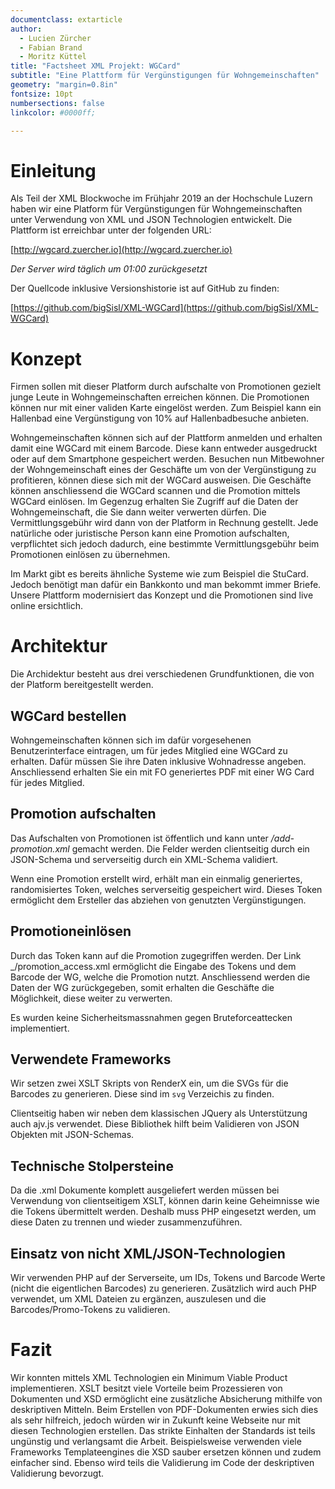 ```yaml
---
documentclass: extarticle
author:
  - Lucien Zürcher
  - Fabian Brand
  - Moritz Küttel
title: "Factsheet XML Projekt: WGCard"
subtitle: "Eine Plattform für Vergünstigungen für Wohngemeinschaften"
geometry: "margin=0.8in"
fontsize: 10pt
numbersections: false
linkcolor: #0000ff;

---
```


# Einleitung

Als Teil der XML Blockwoche im Frühjahr 2019 an der Hochschule Luzern haben wir eine Platform für Vergünstigungen für Wohngemeinschaften unter Verwendung von XML und JSON Technologien entwickelt. Die Plattform ist erreichbar unter der folgenden URL:

[http://wgcard.zuercher.io](http://wgcard.zuercher.io)

_Der Server wird täglich um 01:00 zurückgesetzt_

Der Quellcode inklusive Versionshistorie ist auf GitHub zu finden:

[https://github.com/bigSisl/XML-WGCard](https://github.com/bigSisl/XML-WGCard)

# Konzept

Firmen sollen mit dieser Platform durch aufschalte von Promotionen
gezielt junge Leute in Wohngemeinschaften erreichen können. Die Promotionen
können nur mit einer validen Karte eingelöst werden. Zum Beispiel kann
ein Hallenbad eine Vergünstigung von 10% auf Hallenbadbesuche anbieten.

Wohngemeinschaften können sich auf der Plattform anmelden und erhalten
damit eine WGCard mit einem Barcode. Diese kann entweder ausgedruckt
oder auf dem Smartphone gespeichert werden. Besuchen nun Mitbewohner
der Wohngemeinschaft eines der Geschäfte um von der Vergünstigung zu
profitieren, können diese sich mit der WGCard ausweisen. Die Geschäfte
können anschliessend die WGCard scannen und die Promotion mittels WGCard
einlösen. Im Gegenzug erhalten Sie Zugriff auf die Daten der
Wohngemeinschaft, die Sie dann weiter verwerten dürfen.
Die Vermittlungsgebühr wird dann von der Platform in Rechnung gestellt.
Jede natürliche oder juristische Person kann eine Promotion aufschalten,
verpflichtet sich jedoch dadurch, eine bestimmte Vermittlungsgebühr beim
Promotionen einlösen zu übernehmen.

Im Markt gibt es bereits ähnliche Systeme wie zum Beispiel die
StuCard. Jedoch benötigt man dafür ein Bankkonto und man bekommt immer
Briefe. Unsere Plattform modernisiert das Konzept und die Promotionen
sind live online ersichtlich.

# Architektur

Die Archidektur besteht aus drei verschiedenen Grundfunktionen, die
von der Platform bereitgestellt werden.

## WGCard bestellen

Wohngemeinschaften können sich im dafür vorgesehenen Benutzerinterface eintragen,
um für jedes Mitglied eine WGCard zu erhalten. Dafür müssen Sie ihre Daten
inklusive Wohnadresse angeben. Anschliessend erhalten Sie ein mit FO generiertes
PDF mit einer WG Card für jedes Mitglied.

## Promotion aufschalten

Das Aufschalten von Promotionen ist öffentlich und
kann unter _/add-promotion.xml_ gemacht werden. Die
Felder werden clientseitig durch ein JSON-Schema und
serverseitig durch ein XML-Schema validiert.

Wenn eine Promotion erstellt wird, erhält man ein einmalig generiertes,
randomisiertes Token, welches serverseitig gespeichert wird.
Dieses Token ermöglicht dem Ersteller das abziehen von genutzten Vergünstigungen.

## Promotioneinlösen

Durch das Token kann auf die Promotion zugegriffen werden.
Der Link _/promotion_access.xml ermöglicht die Eingabe des Tokens und dem
Barcode der WG, welche die Promotion nutzt. Anschliessend werden die
Daten der WG zurückgegeben, somit erhalten die Geschäfte die Möglichkeit, diese
weiter zu verwerten.

Es wurden keine Sicherheitsmassnahmen gegen Bruteforceattecken implementiert.

## Verwendete Frameworks

Wir setzen zwei XSLT Skripts von RenderX ein, um die SVGs für die Barcodes
zu generieren. Diese sind im `svg` Verzeichis zu finden.

Clientseitig haben wir neben dem klassischen JQuery als Unterstützung
auch ajv.js verwendet. Diese Bibliothek hilft beim Validieren von JSON
Objekten mit JSON-Schemas.


## Technische Stolpersteine

Da die .xml Dokumente komplett ausgeliefert werden müssen bei Verwendung von
clientseitigem XSLT, können darin keine Geheimnisse wie die Tokens übermittelt
werden. Deshalb muss PHP eingesetzt werden, um diese Daten zu trennen und wieder
zusammenzuführen.

## Einsatz von nicht XML/JSON-Technologien

Wir verwenden PHP auf der Serverseite, um IDs, Tokens und Barcode Werte (nicht
die eigentlichen Barcodes) zu generieren. Zusätzlich wird auch PHP verwendet, um
XML Dateien zu ergänzen, auszulesen und die Barcodes/Promo-Tokens zu validieren.

# Fazit

Wir konnten mittels XML Technologien ein Minimum Viable Product implementieren. XSLT besitzt viele Vorteile
beim Prozessieren von Dokumenten und XSD ermöglicht eine zusätzliche Absicherung
mithilfe von deskriptiven Mitteln. Beim Erstellen von PDF-Dokumenten erwies sich
dies als sehr hilfreich, jedoch würden wir in Zukunft keine Webseite nur mit diesen
Technologien erstellen. Das strikte Einhalten der Standards ist teils ungünstig
und verlangsamt die Arbeit. Beispielsweise verwenden viele Frameworks Templateengines
die XSD sauber ersetzen können und zudem einfacher sind. Ebenso wird teils die
Validierung im Code der deskriptiven Validierung bevorzugt.
